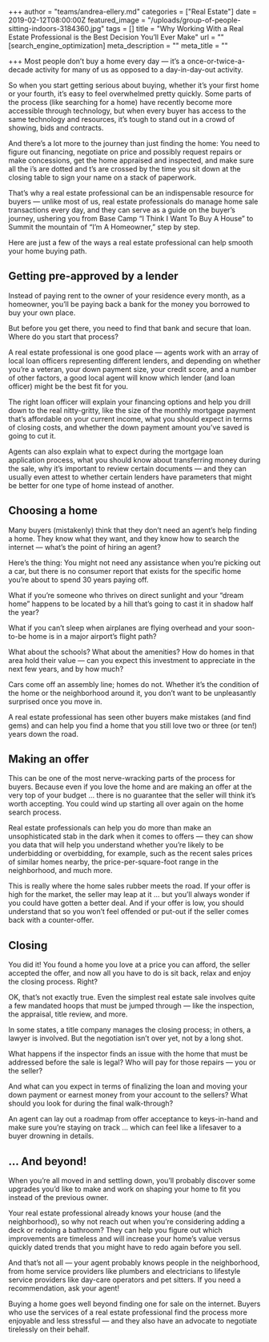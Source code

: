 +++
author = "teams/andrea-ellery.md"
categories = ["Real Estate"]
date = 2019-02-12T08:00:00Z
featured_image = "/uploads/group-of-people-sitting-indoors-3184360.jpg"
tags = []
title = "Why Working With a Real Estate Professional is the Best Decision You’ll Ever Make"
url = ""
[search_engine_optimization]
meta_description = ""
meta_title = ""

+++
Most people don’t buy a home every day — it’s a once-or-twice-a-decade activity for many of us as opposed to a day-in-day-out activity.

So when you start getting serious about buying, whether it’s your first home or your fourth, it’s easy to feel overwhelmed pretty quickly. Some parts of the process (like searching for a home) have recently become more accessible through technology, but when every buyer has access to the same technology and resources, it’s tough to stand out in a crowd of showing, bids and contracts.

And there’s a lot more to the journey than just finding the home: You need to figure out financing, negotiate on price and possibly request repairs or make concessions, get the home appraised and inspected, and make sure all the i’s are dotted and t’s are crossed by the time you sit down at the closing table to sign your name on a stack of paperwork.

That’s why a real estate professional can be an indispensable resource for buyers — unlike most of us, real estate professionals do manage home sale transactions every day, and they can serve as a guide on the buyer’s journey, ushering you from Base Camp “I Think I Want To Buy A House” to Summit the mountain of “I’m A Homeowner,” step by step.

Here are just a few of the ways a real estate professional can help smooth your home buying path.

## **Getting pre-approved by a lender**

Instead of paying rent to the owner of your residence every month, as a homeowner, you’ll be paying back a bank for the money you borrowed to buy your own place.

But before you get there, you need to find that bank and secure that loan. Where do you start that process?

A real estate professional is one good place — agents work with an array of local loan officers representing different lenders, and depending on whether you’re a veteran, your down payment size, your credit score, and a number of other factors, a good local agent will know which lender (and loan officer) might be the best fit for you.

The right loan officer will explain your financing options and help you drill down to the real nitty-gritty, like the size of the monthly mortgage payment that’s affordable on your current income, what you should expect in terms of closing costs, and whether the down payment amount you’ve saved is going to cut it.

Agents can also explain what to expect during the mortgage loan application process, what you should know about transferring money during the sale, why it’s important to review certain documents — and they can usually even attest to whether certain lenders have parameters that might be better for one type of home instead of another.

## **Choosing a home**

Many buyers (mistakenly) think that they don’t need an agent’s help finding a home. They know what they want, and they know how to search the internet — what’s the point of hiring an agent?

Here’s the thing: You might not need any assistance when you’re picking out a car, but there is no consumer report that exists for the specific home you’re about to spend 30 years paying off.

What if you’re someone who thrives on direct sunlight and your “dream home” happens to be located by a hill that’s going to cast it in shadow half the year?

What if you can’t sleep when airplanes are flying overhead and your soon-to-be home is in a major airport’s flight path?

What about the schools? What about the amenities? How do homes in that area hold their value — can you expect this investment to appreciate in the next few years, and by how much?

Cars come off an assembly line; homes do not. Whether it’s the condition of the home or the neighborhood around it, you don’t want to be unpleasantly surprised once you move in.

A real estate professional has seen other buyers make mistakes (and find gems) and can help you find a home that you still love two or three (or ten!) years down the road.

## **Making an offer**

This can be one of the most nerve-wracking parts of the process for buyers. Because even if you love the home and are making an offer at the very top of your budget … there is no guarantee that the seller will think it’s worth accepting. You could wind up starting all over again on the home search process.

Real estate professionals can help you do more than make an unsophisticated stab in the dark when it comes to offers — they can show you data that will help you understand whether you’re likely to be underbidding or overbidding, for example, such as the recent sales prices of similar homes nearby, the price-per-square-foot range in the neighborhood, and much more.

This is really where the home sales rubber meets the road. If your offer is high for the market, the seller may leap at it … but you’ll always wonder if you could have gotten a better deal. And if your offer is low, you should understand that so you won’t feel offended or put-out if the seller comes back with a counter-offer.

## **Closing**

You did it! You found a home you love at a price you can afford, the seller accepted the offer, and now all you have to do is sit back, relax and enjoy the closing process. Right?

OK, that’s not exactly true. Even the simplest real estate sale involves quite a few mandated hoops that must be jumped through — like the inspection, the appraisal, title review, and more.

In some states, a title company manages the closing process; in others, a lawyer is involved. But the negotiation isn’t over yet, not by a long shot.

What happens if the inspector finds an issue with the home that must be addressed before the sale is legal? Who will pay for those repairs — you or the seller?

And what can you expect in terms of finalizing the loan and moving your down payment or earnest money from your account to the sellers? What should you look for during the final walk-through?

An agent can lay out a roadmap from offer acceptance to keys-in-hand and make sure you’re staying on track … which can feel like a lifesaver to a buyer drowning in details.

## **… And beyond!**

When you’re all moved in and settling down, you’ll probably discover some upgrades you’d like to make and work on shaping your home to fit you instead of the previous owner.

Your real estate professional already knows your house (and the neighborhood), so why not reach out when you’re considering adding a deck or redoing a bathroom? They can help you figure out which improvements are timeless and will increase your home’s value versus quickly dated trends that you might have to redo again before you sell.

And that’s not all — your agent probably knows people in the neighborhood, from home service providers like plumbers and electricians to lifestyle service providers like day-care operators and pet sitters. If you need a recommendation, ask your agent!

Buying a home goes well beyond finding one for sale on the internet. Buyers who use the services of a real estate professional find the process more enjoyable and less stressful — and they also have an advocate to negotiate tirelessly on their behalf.